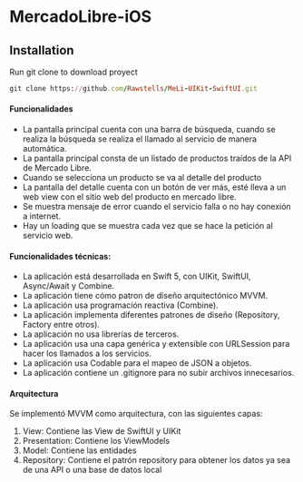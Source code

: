 # MercadoLibre-iOS

## Installation
Run git clone to download proyect

```ruby
git clone https://github.com/Rawstells/MeLi-UIKit-SwiftUI.git
```

#### Funcionalidades
- La pantalla principal cuenta con una barra de búsqueda, cuando se realiza la búsqueda se realiza el llamado al servicio de manera automática.
- La pantalla principal consta de un listado de productos traídos de la API de Mercado Libre.
- Cuando se selecciona un producto se va al detalle del producto
- La pantalla del detalle cuenta con un botón de ver más, esté lleva a un web view con el sitio web del producto en mercado libre.
- Se muestra mensaje de error cuando el servicio falla o no hay conexión a internet.
- Hay un loading que se muestra cada vez que se hace la petición al servicio web.

#### Funcionalidades técnicas:
- La aplicación está desarrollada en Swift 5, con UIKit, SwiftUI, Async/Await y Combine.
- La aplicación tiene cómo patron de diseño arquitectónico MVVM.
- La aplicación usa programación reactiva (Combine).
- La aplicación implementa diferentes patrones de diseño (Repository, Factory entre otros).
- La aplicación no usa librerías de terceros.
- La aplicación usa una capa genérica y extensible con URLSession para hacer los llamados a los servicios.  
- La aplicación usa Codable para el mapeo de JSON a objetos. 
- La aplicación contiene un .gitignore para no subir archivos innecesarios.

#### Arquitectura
Se implementó MVVM como arquitectura, con las siguientes capas:
1) View: Contiene las View de SwiftUI y UIKit
2) Presentation: Contiene los ViewModels
4) Model: Contiene las entidades
5) Repository: Contiene el patrón repository para obtener los datos ya sea de una API o una base de datos local
